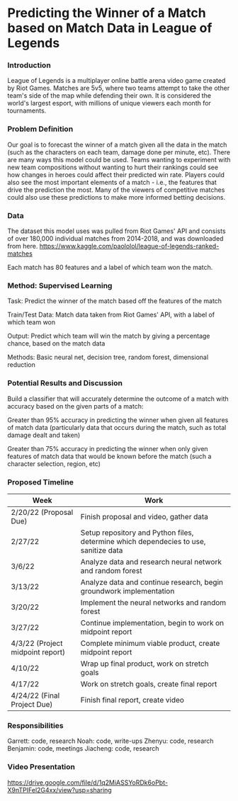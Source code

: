 # Predicting the Winner of a Match based on Match Data in League of Legends


### Introduction

League of Legends is a multiplayer online battle arena video game created by Riot Games. Matches are 5v5, where two teams attempt to take the other team's side of the map while defending their own. It is considered the world's largest esport, with millions of unique viewers each month for tournaments. 

### Problem Definition

Our goal is to forecast the winner of a match given all the data in the match (such as the characters on each team, damage done per minute, etc). There are many ways this model could be used. Teams wanting to experiment with new team compositions without wanting to hurt their rankings could see how changes in heroes could affect their predicted win rate. Players could also see the most important elements of a match - i.e., the features that drive the prediction the most. Many of the viewers of competitive matches could also use these predictions to make more informed betting decisions. 

### Data
The dataset this model uses was pulled from Riot Games' API and consists of over 180,000 individual matches from 2014-2018, and was downloaded from here.
https://www.kaggle.com/paololol/league-of-legends-ranked-matches

Each match has 80 features and a label of which team won the match.

### Method: Supervised Learning
Task: Predict the winner of the match based off the features of the match

Train/Test Data: Match data taken from Riot Games' API, with a label of which team won

Output: Predict which team will win the match by giving a percentage chance, based on the match data

Methods: Basic neural net, decision tree, random forest, dimensional reduction

### Potential Results and Discussion
Build a classifier that will accurately determine the outcome of a match with accuracy based on the given parts of a match:

Greater than 95% accuracy in predicting the winner when given all features of match data (particularly data that occurs during the match, such as total damage dealt and taken) 

Greater than 75% accuracy in predicting the winner when only given features of match data that would be known before the match (such a character selection, region, etc)

### Proposed Timeline 


| Week      | Work |
| ----------- | ----------- |
|  2/20/22 (Proposal Due)    |    Finish proposal and video, gather data    |
|  2/27/22     |   Setup repository and Python files, determine which dependecies to use, sanitize data   |
|  3/6/22     |    Analyze data and research neural network and random forest |
|  3/13/22     |   Analyze data and continue research, begin groundwork implementation  |
|  3/20/22     |   Implement the neural networks and random forest  |
|  3/27/22     |   Continue implementation, begin to work on midpoint report    |
|  4/3/22 (Project midpoint report)     |   Complete minimum viable product, create midpoint report     |
|  4/10/22     |   Wrap up final product, work on stretch goals     |
|  4/17/22     |   Work on stretch goals, create final report     |
|  4/24/22 (Final Project Due)    |   Finish final report, create video     |

### Responsibilities
Garrett: code, research
Noah: code, write-ups
Zhenyu: code, research
Benjamin: code, meetings 
Jiacheng: code, research

### Video Presentation
https://drive.google.com/file/d/1q2MiASSYoRDk6oPbt-X9nTPIFel2G4xx/view?usp=sharing
